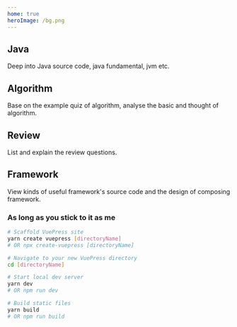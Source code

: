 ```yaml
---
home: true
heroImage: /bg.png
---
```


<div class="features">
  <div class="feature">
    <h2>Java</h2>
    <p>Deep into Java source code, java fundamental, jvm etc. </p>
  </div>
  <div class="feature">
    <h2>Algorithm</h2>
    <p>Base on the example quiz of algorithm, analyse the basic and thought of algorithm. </p>
  </div>
  <div class="feature">
    <h2>Review</h2>
    <p>List and explain the review questions.</p>
  </div>
  <div class="feature">
      <h2>Framework</h2>
      <p>View kinds of useful framework's source code and the design of composing framework.</p>
   </div>
</div>

### As long as you stick to it as me

``` bash
# Scaffold VuePress site
yarn create vuepress [directoryName]
# OR npx create-vuepress [directoryName]

# Navigate to your new VuePress directory
cd [directoryName]

# Start local dev server
yarn dev
# OR npm run dev

# Build static files
yarn build
# OR npm run build
```


